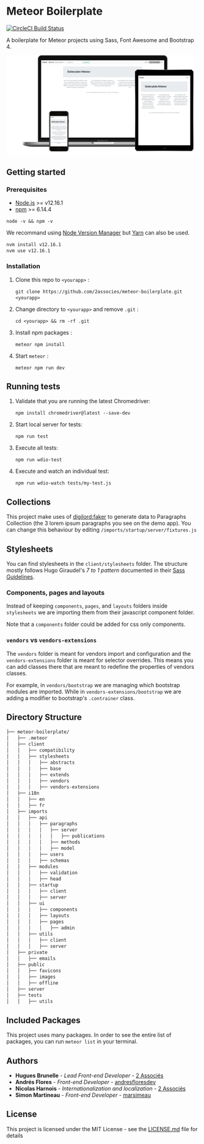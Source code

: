 # Meteor Boilerplate

[![CircleCI Build Status](https://circleci.com/gh/2Associes/meteor-boilerplate/tree/master.svg?style=shield&circle-token=d1f1cfc9181d3bf9a8a408745dd56a617d36dafd)](https://circleci.com/gh/2Associes/meteor-boilerplate)

A boilerplate for Meteor projects using Sass, Font Awesome and Bootstrap 4.

![](screenshot.png)

## Getting started

### Prerequisites

* [Node.js][2] >= v12.16.1
* [npm][4] >= 6.14.4

```
node -v && npm -v
```

We recommand using [Node Version Manager][3] but [Yarn][5] can also be used.

```
nvm install v12.16.1
nvm use v12.16.1
```

### Installation

1. Clone this repo to `<yourapp>` :  

    ```
    git clone https://github.com/2associes/meteor-boilerplate.git <yourapp>
    ```

2. Change directory to `<yourapp>` and remove `.git` :  

    ```
    cd <yourapp> && rm -rf .git
    ```
3. Install npm packages :

    ```
    meteor npm install
    ```
4. Start `meteor` :  

    ```
    meteor npm run dev
    ```

## Running tests

1. Validate that you are running the latest Chromedriver:

    ```
    npm install chromedriver@latest --save-dev
    ```

2. Start local server for tests:

    ```
    npm run test
    ```
3. Execute all tests:

    ```
    npm run wdio-test
    ```
4. Execute and watch an individual test:

    ```
    npm run wdio-watch tests/my-test.js
    ```

## Collections

This project make uses of [digilord:faker][6] to generate data to Paragraphs Collection (the 3 lorem ipsum paragraphs you see on the demo app). You can change this behaviour by editing `/imports/startup/server/fixtures.js`

## Stylesheets

You can find stylesheets in the `client/stylesheets` folder. The structure mostly follows Hugo Giraudel's *7 to 1 pattern* documented in their [Sass Guidelines](https://sass-guidelin.es/#the-7-1-pattern).

### Components, pages and layouts

Instead of keeping `components`, `pages`, and `layouts` folders inside `stylesheets` we are importing them from their javascript component folder.

Note that a `components` folder could be added for css only components.

### `vendors` vs `vendors-extensions`

The `vendors` folder is meant for vendors import and configuration and the `vendors-extensions` folder is meant for selector overrides. This means you can add classes there that are meant to redefine the properties of vendors classes.

For example, in `vendors/bootstrap` we are managing which bootstrap modules are imported. While in `vendors-extensions/bootstrap` we are adding a modifier to bootstrap's `.contrainer` class.

## Directory Structure

```
├── meteor-boilerplate/
│   ├── .meteor
│   ├── client
│   │   ├── compatibility
│   │   ├── stylesheets
│   │   │   ├── abstracts
│   │   │   ├── base
│   │   │   ├── extends
│   │   │   ├── vendors
│   │   │   ├── vendors-extensions
│   ├── i18n
│   │   ├── en
│   │   ├── fr
│   ├── imports
│   │   ├── api
│   │   │   ├── paragraphs
│   │   │   │   ├── server
│   │   │   │   │   ├── publications
│   │   │   │   ├── methods
│   │   │   │   ├── model
│   │   │   ├── users
│   │   │   ├── schemas
│   │   ├── modules
│   │   │   ├── validation
│   │   │   ├── head
│   │   ├── startup
│   │   │   ├── client
│   │   │   ├── server
│   │   ├── ui
│   │   │   ├── components
│   │   │   ├── layouts
│   │   │   ├── pages
│   │   │   │   ├── admin
│   │   ├── utils
│   │   │   ├── client
│   │   │   ├── server
│   ├── private
│   │   ├── emails
│   ├── public
│   │   ├── favicons
│   │   ├── images
│   │   ├── offline
│   ├── server
│   ├── tests
│   │   ├── utils
```

## Included Packages

This project uses many packages. In order to see the entire list of packages, you can run `meteor list` in your terminal.

## Authors

* **Hugues Brunelle** - *Lead Front-end Developer* - [2 Associés](https://github.com/2Associes)
* **Andrés Flores** - *Front-end Developer* - [andresfloresdev](https://github.com/andresfloresdev)
* **Nicolas Harnois** - *Internationalization and localization* - [2 Associés](https://github.com/2Associes)
* **Simon Martineau** - *Front-end Developer* - [marsimeau](https://github.com/marsimeau)

## License

This project is licensed under the MIT License - see the [LICENSE.md](LICENSE.md) file for details

[1]:https://chimp.readme.io
[2]:https://nodejs.org
[3]:https://github.com/creationix/nvm
[4]:https://www.npmjs.com
[5]:https://yarnpkg.com/en/
[6]:https://atmospherejs.com/digilord/faker
